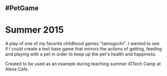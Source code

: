 <h2> #PetGame </h2>

<h1> Summer 2015 </h1>

A play of one of my favorite childhood games "tamogochi". 
I wanted to see if I could create a text base game that mirrors 
the actions of getting, feeding and playing with a pet in order to keep
up the pet's health and happiness.

Created to be used as an example during teaching summer iDTech Camp at Alexa Cafe. 
